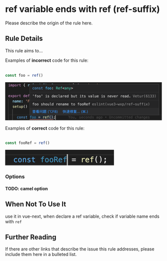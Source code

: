 # ref variable ends with ref (ref-suffix)

Please describe the origin of the rule here.


## Rule Details

This rule aims to...

Examples of **incorrect** code for this rule:

```js

const foo = ref()

```
![incorrect screenshot](https://github.com/wxpwxpwxp/vue3-eslint-plugin-wxp/blob/master/docs/screenshot/ref-suffix-error.png?raw=true)

Examples of **correct** code for this rule:

```js

const fooRef = ref()

```
![correct screenshot](https://github.com/wxpwxpwxp/vue3-eslint-plugin-wxp/blob/master/docs/screenshot/ref-suffix-success.png?raw=true)

### Options

#### TODO: camel option

## When Not To Use It

use it in vue-next, when declare a ref variable, check if variable name ends with `ref`

## Further Reading

If there are other links that describe the issue this rule addresses, please include them here in a bulleted list.
